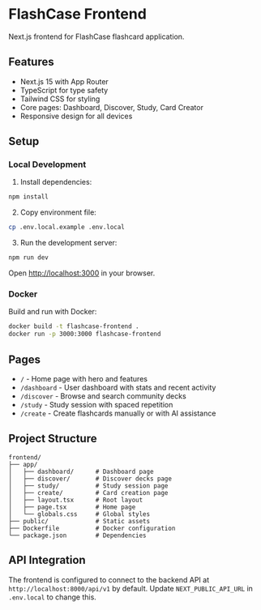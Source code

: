 # FlashCase Frontend

Next.js frontend for FlashCase flashcard application.

## Features

- Next.js 15 with App Router
- TypeScript for type safety
- Tailwind CSS for styling
- Core pages: Dashboard, Discover, Study, Card Creator
- Responsive design for all devices

## Setup

### Local Development

1. Install dependencies:
```bash
npm install
```

2. Copy environment file:
```bash
cp .env.local.example .env.local
```

3. Run the development server:
```bash
npm run dev
```

Open [http://localhost:3000](http://localhost:3000) in your browser.

### Docker

Build and run with Docker:
```bash
docker build -t flashcase-frontend .
docker run -p 3000:3000 flashcase-frontend
```

## Pages

- `/` - Home page with hero and features
- `/dashboard` - User dashboard with stats and recent activity
- `/discover` - Browse and search community decks
- `/study` - Study session with spaced repetition
- `/create` - Create flashcards manually or with AI assistance

## Project Structure

```
frontend/
├── app/
│   ├── dashboard/      # Dashboard page
│   ├── discover/       # Discover decks page
│   ├── study/          # Study session page
│   ├── create/         # Card creation page
│   ├── layout.tsx      # Root layout
│   ├── page.tsx        # Home page
│   └── globals.css     # Global styles
├── public/             # Static assets
├── Dockerfile          # Docker configuration
└── package.json        # Dependencies
```

## API Integration

The frontend is configured to connect to the backend API at `http://localhost:8000/api/v1` by default. Update `NEXT_PUBLIC_API_URL` in `.env.local` to change this.
